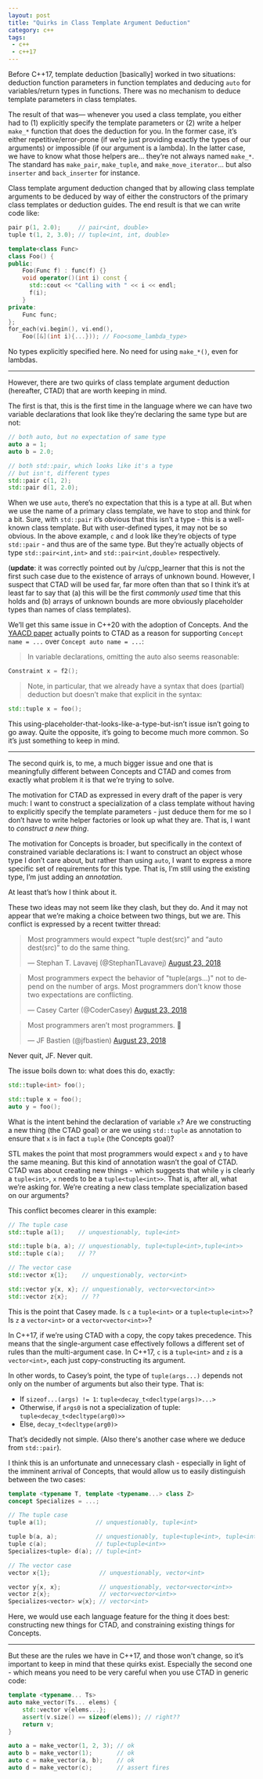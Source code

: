 ```yaml
---
layout: post
title: "Quirks in Class Template Argument Deduction"
category: c++
tags:
 - c++
 - c++17
--- 
```


Before C++17, template deduction [basically] worked in two situations: deduction function parameters in function templates and deducing `auto` for variables/return types in functions. There was no mechanism to deduce template parameters in class templates.

The result of that was— whenever you used a class template, you either had to (1) explicitly specify the template parameters or (2) write a helper `make_*` function that does the deduction for you. In the former case, it’s either repetitive/error-prone (if we’re just providing exactly the types of our arguments) or impossible (if our argument is a lambda). In the latter case, we have to know what those helpers are... they’re not always named `make_*`. The standard has `make_pair`, `make_tuple`, and `make_move_iterator`... but also `inserter` and `back_inserter` for instance.

Class template argument deduction changed that by allowing class template arguments to be deduced by way of either the constructors of the primary class templates or deduction guides. The end result is that we can write code like:

```cpp
pair p(1, 2.0);     // pair<int, double>
tuple t(1, 2, 3.0); // tuple<int, int, double>

template<class Func>
class Foo() { 
public: 
    Foo(Func f) : func(f) {} 
    void operator()(int i) const { 
      std::cout << "Calling with " << i << endl;
      f(i); 
    } 
private: 
    Func func; 
};
for_each(vi.begin(), vi.end(),
    Foo([&](int i){...})); // Foo<some_lambda_type>
```

No types explicitly specified here. No need for using `make_*()`, even for lambdas.

<hr />

However, there are two quirks of class template argument deduction (hereafter, CTAD) that are worth keeping in mind.

The first is that, this is the first time in the language where we can have two variable declarations that look like they’re declaring the same type but are not:

```cpp
// both auto, but no expectation of same type
auto a = 1;
auto b = 2.0;

// both std::pair, which looks like it's a type
// but isn't, different types
std::pair c(1, 2);
std::pair d(1, 2.0);
```

When we use `auto`, there’s no expectation that this is a type at all. But when we use the name of a primary class template, we have to stop and think for a bit. Sure, with `std::pair` it’s obvious that this isn’t a type - this is a well-known class template. But with user-defined types, it may not be so obvious. In the above example, `c` and `d` look like they’re objects of type `std::pair` - and thus are of the same type. But they’re actually objects of type `std::pair<int,int>` and `std::pair<int,double>` respectively.

(**update**: it was correctly pointed out by /u/cpp_learner that this is not the first such case due to the existence of arrays of unknown bound. However, I suspect that CTAD will be used far, far more often than that so I think it’s at least far to say that (a) this will be the first _commonly used_ time that this holds and (b) arrays of unknown bounds are more obviously placeholder types than names of class templates).

We’ll get this same issue in C++20 with the adoption of Concepts. And the [YAACD paper](http://www.open-std.org/jtc1/sc22/wg21/docs/papers/2018/p1141r0.html) actually points to CTAD as a reason for supporting `Concept name = ...` over `Concept auto name = ...`:

> In variable declarations, omitting the auto also seems reasonable:
> 
```cpp
Constraint x = f2();
```
> Note, in particular, that we already have a syntax that does (partial) deduction but doesn’t make that explicit in the syntax:
> 
```cpp
std::tuple x = foo();
```

This using-placeholder-that-looks-like-a-type-but-isn’t issue isn’t going to go away. Quite the opposite, it’s going to become much more common. So it’s just something to keep in mind.

<hr />

The second quirk is, to me, a much bigger issue and one that is meaningfully different between Concepts and CTAD and comes from exactly what problem it is that we’re trying to solve.

The motivation for CTAD as expressed in every draft of the paper is very much: I want to construct a specialization of a class template without having to explicitly specify the template parameters - just deduce them for me so I don’t have to write helper factories or look up what they are. That is, I want to _construct a new thing_.

The motivation for Concepts is broader, but specifically in the context of constrained variable declarations is: I want to construct an object whose type I don’t care about, but rather than using `auto`, I want to express a more specific set of requirements for this type. That is, I’m still using the existing type, I’m just adding an _annotation_.

At least that’s how I think about it.

These two ideas may not seem like they clash, but they do. And it may not appear that we’re making a choice between two things, but we are. This conflict is expressed by a recent twitter thread:

<blockquote class="twitter-tweet" data-conversation="none" data-lang="en"><p lang="en" dir="ltr">Most programmers would expect “tuple dest(src)” and “auto dest(src)” to do the same thing.</p>&mdash; Stephan T. Lavavej (@StephanTLavavej) <a href="https://twitter.com/StephanTLavavej/status/1032695948953116672?ref_src=twsrc%5Etfw">August 23, 2018</a></blockquote>
<script async src="https://platform.twitter.com/widgets.js" charset="utf-8"></script>
<script async src="https://platform.twitter.com/widgets.js" charset="utf-8"></script>
<blockquote class="twitter-tweet" data-conversation="none" data-lang="en"><p lang="en" dir="ltr">Most programmers expect the behavior of &quot;tuple(args...)&quot; not to depend on the number of args. Most programmers don&#39;t know those two expectations are conflicting.</p>&mdash; Casey Carter (@CoderCasey) <a href="https://twitter.com/CoderCasey/status/1032696710890512384?ref_src=twsrc%5Etfw">August 23, 2018</a></blockquote>
<script async src="https://platform.twitter.com/widgets.js" charset="utf-8"></script>
<blockquote class="twitter-tweet" data-conversation="none" data-lang="en"><p lang="en" dir="ltr">Most programmers aren’t most programmers. 🤔</p>&mdash; JF Bastien (@jfbastien) <a href="https://twitter.com/jfbastien/status/1032696909448732672?ref_src=twsrc%5Etfw">August 23, 2018</a></blockquote>
<script async src="https://platform.twitter.com/widgets.js" charset="utf-8"></script>

Never quit, JF. Never quit.

The issue boils down to: what does this do, exactly:

```cpp
std::tuple<int> foo();

std::tuple x = foo();
auto y = foo();
```

What is the intent behind the declaration of variable `x`? Are we constructing a new thing (the CTAD goal) or are we using `std::tuple` as annotation to ensure that `x` is in fact a `tuple` (the Concepts goal)?

STL makes the point that most programmers would expect `x` and `y` to have the same meaning. But this kind of annotation wasn’t the goal of CTAD. CTAD was about creating new things - which suggests that while `y` is clearly a `tuple<int>`, `x` needs to be a `tuple<tuple<int>>`. That is, after all, what we’re asking for. We’re creating a new class template specialization based on our arguments?

This conflict becomes clearer in this example:

```cpp
// The tuple case
std::tuple a(1);    // unquestionably, tuple<int>

std::tuple b(a, a); // unquestionably, tuple<tuple<int>,tuple<int>>
std::tuple c(a);    // ??

// The vector case
std::vector x{1};    // unquestionably, vector<int>

std::vector y{x, x}; // unquestionably, vector<vector<int>>
std::vector z{x};    // ??
```

This is the point that Casey made. Is `c` a `tuple<int>` or a `tuple<tuple<int>>`? Is `z` a `vector<int>` or a `vector<vector<int>>`?

In C++17, if we’re using CTAD with a copy, the copy takes precedence. This means that the single-argument case effectively follows a different set of rules than the multi-argument case. In C++17, `c` is a `tuple<int>` and `z` is a `vector<int>`, each just copy-constructing its argument.

In other words, to Casey’s point, the type of `tuple(args...)` depends not only on the number of arguments but also their type. That is:

- If `sizeof...(args) != 1`: `tuple<decay_t<decltype(args)>...>`
- Otherwise, if `args0` is not a specialization of tuple: `tuple<decay_t<decltype(arg0)>>`
- Else, `decay_t<decltype(arg0)>`

That’s decidedly not simple. (Also there's another case where we deduce from `std::pair`).

I think this is an unfortunate and unnecessary clash - especially in light of the imminent arrival of Concepts, that would allow us to easily distinguish between the two cases:

```cpp
template <typename T, template <typename...> class Z>
concept Specializes = ...;

// The tuple case
tuple a(1);              // unquestionably, tuple<int>

tuple b(a, a);           // unquestionably, tuple<tuple<int>, tuple<int>>
tuple c(a);              // tuple<tuple<int>>
Specializes<tuple> d(a); // tuple<int>

// The vector case
vector x{1};              // unquestionably, vector<int>

vector y{x, x};           // unquestionably, vector<vector<int>>
vector z{x};              // vector<vector<int>>
Specializes<vector> w{x}; // vector<int>
```

Here, we would use each language feature for the thing it does best: constructing new things for CTAD, and constraining existing things for Concepts.

<hr />

But these are the rules we have in C++17, and those won't change, so it’s important to keep in mind that these quirks exist. Especially the second one - which means you need to be very careful when you use CTAD in generic code:

```cpp
template <typename... Ts>
auto make_vector(Ts... elems) {
    std::vector v{elems...};
    assert(v.size() == sizeof(elems)); // right??
    return v;
}

auto a = make_vector(1, 2, 3); // ok
auto b = make_vector(1);       // ok
auto c = make_vector(a, b);    // ok
auto d = make_vector(c);       // assert fires
```